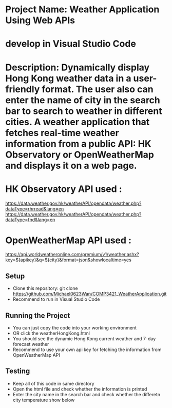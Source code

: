 # Project Name:  Weather Application Using Web APIs
# develop in Visual Studio Code 
# Description:  Dynamically display Hong Kong weather data in a user-friendly format. The user also can enter the name of city in the search bar to search to weather in different cities.  A weather application that fetches real-time weather information from a public API: HK Observatory or OpenWeatherMap and displays it on a web page. 

# HK Observatory API used :
https://data.weather.gov.hk/weatherAPI/opendata/weather.php?dataType=rhrread&lang=en
https://data.weather.gov.hk/weatherAPI/opendata/weather.php?dataType=fnd&lang=en

# OpenWeatherMap API used :
https://api.worldweatheronline.com/premium/v1/weather.ashx?key=${apikey}&q=${city}&format=json&showlocaltime=yes

## Setup 
 - Clone this repository: git clone https://github.com/Michael0623Wan/COMP3421_WeatherApplication.git
 - Recommend to run in Visual Studio Code
## Running the Project
 - You can just copy the code into your working environment 
 - OR click the weatherHongKong.html
 - You should see the dynamic Hong Kong current weather and 7-day forecast weather
 - Recommend to use your own api key for fetching the information from OpenWeatherMap API
## Testing 
 - Keep all of this code in same directory
 - Open the html file and check whether the information is printed
 - Enter the city name in the search bar and check whether the differetn city temperature show below
